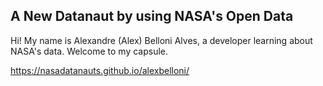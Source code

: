 ## A New Datanaut by using NASA's Open Data

Hi!
My name is Alexandre (Alex) Belloni Alves, a developer learning about NASA's data.
Welcome to my capsule.

https://nasadatanauts.github.io/alexbelloni/

